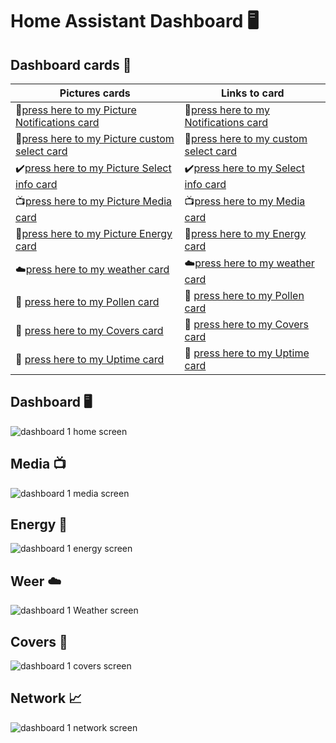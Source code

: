 # Home Assistant Dashboard 🖥️

## Dashboard cards :hammer: 
Pictures cards | Links to card
--------------  | -------------
📓[press here to my Picture Notifications card](https://github.com/jrspowers/Homeassistant-config/blob/master/dashboards/dashboard1/notifications_card)| 📓[press here to my Notifications card](https://github.com/jrspowers/Homeassistant-config/blob/master/dashboards/dashboard1/notifications_card/notifications_card.yaml)
🔨[press here to my Picture custom select card](https://github.com/jrspowers/Homeassistant-config/blob/master/dashboards/dashboard1/custom_select_card)| 🔨[press here to my custom select card](https://github.com/jrspowers/Homeassistant-config/blob/master/dashboards/dashboard1/custom_select_card/custom_select_card.yaml)
✔️[press here to my Picture Select info card](https://github.com/jrspowers/Homeassistant-config/blob/master/dashboards/dashboard1/select_info_card) | ✔️[press here to my Select info card](https://github.com/jrspowers/Homeassistant-config/blob/master/dashboards/dashboard1/select_info_card/select_info_card.yaml)
📺[press here to my Picture Media card](https://github.com/jrspowers/Homeassistant-config/blob/master/dashboards/dashboard1/media_card) | 📺[press here to my Media card](https://github.com/jrspowers/Homeassistant-config/blob/master/dashboards/dashboard1/media_card/media_card.yaml)
🔌[press here to my Picture Energy card](https://github.com/jrspowers/Homeassistant-config/blob/master/dashboards/dashboard1/energy_card) | 🔌[press here to my Energy card](https://github.com/jrspowers/Homeassistant-config/blob/master/dashboards/dashboard1/energy_card/energy_card.yaml)
☁️[press here to my weather card](https://github.com/jrspowers/Homeassistant-config/blob/master/dashboards/dashboard1/weather_card) | ☁️[press here to my weather card](https://github.com/jrspowers/Homeassistant-config/blob/master/dashboards/dashboard1/weather_card/select_weather_card.yaml)
🌳 [press here to my Pollen card](https://github.com/jrspowers/Homeassistant-config/blob/master/dashboards/dashboard1/weather_card) | 🌳 [press here to my Pollen card](https://github.com/jrspowers/Homeassistant-config/blob/master/dashboards/dashboard1/weather_card/pollen_card.yaml)
🔨 [press here to my Covers card](https://github.com/jrspowers/Homeassistant-config/blob/master/dashboards/dashboard1/covers_card) | 🔨 [press here to my Covers card](https://github.com/jrspowers/Homeassistant-config/blob/master/dashboards/dashboard1/covers_card/covers_card.yaml)
🧮 [press here to my Uptime card](https://github.com/jrspowers/Homeassistant-config/blob/master/dashboards/dashboard1/network_card) | 🧮 [press here to my Uptime card](https://github.com/jrspowers/Homeassistant-config/blob/master/dashboards/dashboard1/network_card/uptime-card.yaml)

## Dashboard 🖥️
![dashboard 1 home screen](https://user-images.githubusercontent.com/60328474/118138917-28f75280-b407-11eb-9e87-ca076318031a.png)
## Media 📺
![dashboard 1 media screen](https://user-images.githubusercontent.com/60328474/117547832-0d203500-b032-11eb-8c0b-225c830c4408.png)
## Energy 🔌
![dashboard 1 energy screen](https://user-images.githubusercontent.com/60328474/118138873-1b41cd00-b407-11eb-8b68-0593cda0648f.png)
## Weer ☁️
![dashboard 1 Weather screen](https://user-images.githubusercontent.com/60328474/118376229-f6945380-b5c6-11eb-9c7e-bd4b8bf94b3e.png)
## Covers 🔨
![dashboard 1 covers screen](https://user-images.githubusercontent.com/60328474/118376244-1461b880-b5c7-11eb-9890-f05e6d7e3600.png)
## Network 📈
![dashboard 1 network screen](https://user-images.githubusercontent.com/60328474/118397723-ba5c0400-b655-11eb-9867-8ba39efd8ea1.png)

